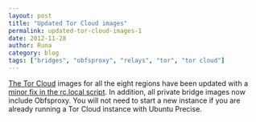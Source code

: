 ```yaml
---
layout: post
title: "Updated Tor Cloud images"
permalink: updated-tor-cloud-images-1
date: 2012-11-28
author: Runa
category: blog
tags: ["bridges", "obfsproxy", "relays", "tor", "tor cloud"]
---
```


[The Tor Cloud](https://bridges.torproject.org/) images for all the eight regions have been updated with a [minor fix in the rc.local script](https://gitweb.torproject.org/tor-cloud.git/commit/aa572c0ff9ddf7ca3f2500c59e50922b59d87530). In addition, all private bridge images now include Obfsproxy. You will not need to start a new instance if you are already running a Tor Cloud instance with Ubuntu Precise.

